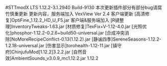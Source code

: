 #STTmodX LTS
1.12.2-3.1.2940 Build-9130
本次更新插件部分有部分bug请腐竹慎重更新
更新内容，服务端加入 
VexView Ver 2.4
客户端更新
[高清修复]OptiFine_1.12.2_HD_U_F5.jar
客户端&服务端加入
[R键整理]InventoryTweaks-1.63.jar
[材质修复]TexFix+V-1.12-4.0.jar
[光照优化]phosphor-1.12.2-0.2.6+build50-universal.jar
[合成冲突消除]NoMoreRecipeConflict-0.13(1.12.2).jar
[静谧四季]SereneSeasons-1.12.2-1.2.18-universal.jar
[伤害显示]torohealth-1.12-11.jar
[镇守府]ChinjufuMod[1.12.2]3.2.2.jar
[自然音效]AmbientSounds_v3.0.9_mc1.12.2.jar
1.12.2
